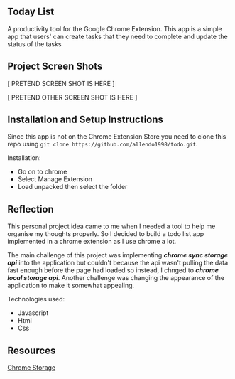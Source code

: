 ## Today List

A productivity tool for the Google Chrome Extension. This app is a simple app that users' can create tasks that they need to complete and update the status of the tasks

## Project Screen Shots

[ PRETEND SCREEN SHOT IS HERE ]

[ PRETEND OTHER SCREEN SHOT IS HERE ]

## Installation and Setup Instructions

Since this app is not on the Chrome Extension Store you need to clone this repo using `git clone https://github.com/allendo1998/todo.git`. 

Installation:

* Go on to chrome
* Select Manage Extension
* Load unpacked then select the folder

## Reflection

This personal project idea came to me when I needed a tool to help me organise my thoughts properly. So I decided to build a todo list app implemented in a chrome extension as I use chrome a lot.

The main challenge of this project was implementing ***chrome sync storage api*** into the application but couldn't because the api wasn't pulling the data fast enough before the page had loaded so instead, I chnged to ***chrome local storage api***. Another challenge was changing the appearance of the application to make it somewhat appealing.

Technologies used:

* Javascript
* Html
* Css

## Resources

[Chrome Storage](https://developer.chrome.com/docs/extensions/reference/storage/)

